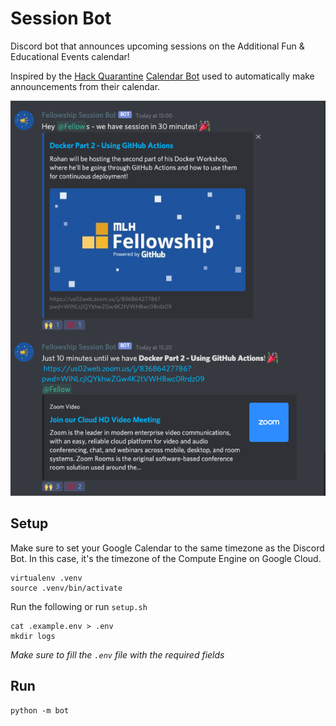 # Session Bot

Discord bot that announces upcoming sessions on the Additional Fun & Educational Events calendar!

Inspired by the [Hack Quarantine](https://hackquarantine.com) [Calendar Bot](https://github.com/HackQuarantine/calendar-bot) used to automatically make announcements from their calendar. 

![Example](img/example.png)

## Setup

Make sure to set your Google Calendar to the same timezone as the Discord Bot. In this case, it's the timezone of the Compute Engine on Google Cloud.

```
virtualenv .venv
source .venv/bin/activate
```

Run the following or run `setup.sh`
```
cat .example.env > .env
mkdir logs
```

_Make sure to fill the `.env` file with the required fields_

## Run

```
python -m bot
```
